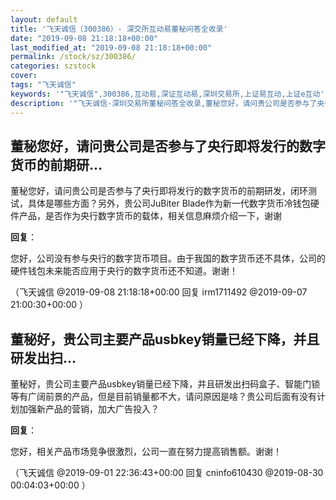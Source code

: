 ```yaml
---
layout: default
title: '飞天诚信（300386）- 深交所互动易董秘问答全收录'
date: "2019-09-08 21:18:18+00:00"
last_modified_at: "2019-09-08 21:18:18+00:00"
permalink: /stock/sz/300386/
categories: szstock
cover: 
tags: "飞天诚信"
keywords: '"飞天诚信",300386,互动易,深证互动易,深圳交易所,上证易互动,上证e互动'
description: '"飞天诚信-深圳交易所董秘问答全收录,董秘您好，请问贵公司是否参与了央行即将发行的数字货币的前期研发，闭环测试，具体是哪些方面？另外，贵公司JuBiter Blade作为新一代数字货币冷钱包硬件产品，是否作为央行数字货币的载体，相关信息麻烦介绍一下，谢谢"'
---
```


## 董秘您好，请问贵公司是否参与了央行即将发行的数字货币的前期研...

董秘您好，请问贵公司是否参与了央行即将发行的数字货币的前期研发，闭环测试，具体是哪些方面？另外，贵公司JuBiter Blade作为新一代数字货币冷钱包硬件产品，是否作为央行数字货币的载体，相关信息麻烦介绍一下，谢谢

**回复**：

您好，公司没有参与央行的数字货币项目。由于我国的数字货币还不具体，公司的硬件钱包未来能否应用于央行的数字货币还不知道。谢谢！ 

（飞天诚信  @2019-09-08 21:18:18+00:00 回复 irm1711492  @2019-09-07 21:00:30+00:00 ）

## 董秘好，贵公司主要产品usbkey销量已经下降，并且研发出扫...

董秘好，贵公司主要产品usbkey销量已经下降，并且研发出扫码盒子、智能门锁等有广阔前景的产品，但是目前销量都不大，请问原因是啥？贵公司后面有没有计划加强新产品的营销，加大广告投入？

**回复**：

您好，相关产品市场竞争很激烈，公司一直在努力提高销售额。谢谢！ 

（飞天诚信  @2019-09-01 22:36:43+00:00 回复 cninfo610430  @2019-08-30 00:04:03+00:00 ）

